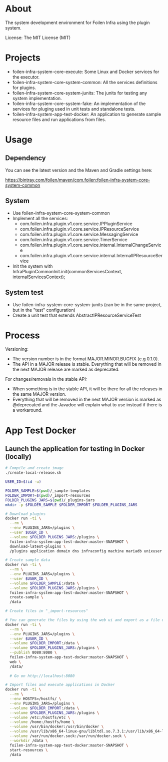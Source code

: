 # About

The system development environment for Foilen Infra using the plugin system.

License: The MIT License (MIT)


# Projects

- foilen-infra-system-core-execute: Some Linux and Docker services for the executor.
- foilen-infra-system-core-system-common: All the services definitions for plugins.
- foilen-infra-system-core-system-junits: The junits for testing any system implementation.
- foilen-infra-system-core-system-fake: An implementation of the services for pluging used in unit tests and standalone tests.
- foilen-infra-system-app-test-docker: An application to generate sample resource files and run applications from files.

# Usage

## Dependency

You can see the latest version and the Maven and Gradle settings here:

https://bintray.com/foilen/maven/com.foilen:foilen-infra-system-core-system-common

## System

- Use foilen-infra-system-core-system-common
- Implement all the services:
    - com.foilen.infra.plugin.v1.core.service.IPPluginService
    - com.foilen.infra.plugin.v1.core.service.IPResourceService
    - com.foilen.infra.plugin.v1.core.service.MessagingService
    - com.foilen.infra.plugin.v1.core.service.TimerService
    - com.foilen.infra.plugin.v1.core.service.internal.InternalChangeService
    - com.foilen.infra.plugin.v1.core.service.internal.InternalIPResourceService
- Init the system with InfraPluginCommonInit.init(commonServicesContext, internalServicesContext);

## System test

- Use foilen-infra-system-core-system-junits (can be in the same project, but in the "test" configuration)
- Create a unit test that extends AbstractIPResourceServiceTest

# Process

Versioning:
- The version number is in the format MAJOR.MINOR.BUGFIX (e.g 0.1.0).
- The API in a MAJOR release is stable. Everything that will be removed in the next MAJOR release are marked as deprecated.

For changes/removals in the stable API:
- When something is in the stable API, it will be there for all the releases in the same MAJOR version.
- Everything that will be removed in the next MAJOR version is marked as @deprecated and the Javadoc will explain what to use instead if there is a workaround.

# App Test Docker

## Launch the application for testing in Docker (locally)


```bash
# Compile and create image
./create-local-release.sh

USER_ID=$(id -u)

FOLDER_SAMPLE=$(pwd)/_sample-templates
FOLDER_IMPORT=$(pwd)/_import-resources
FOLDER_PLUGINS_JARS=$(pwd)/_plugins-jars
mkdir -p $FOLDER_SAMPLE $FOLDER_IMPORT $FOLDER_PLUGINS_JARS

# Download plugins
docker run -ti \
  --rm \
  --env PLUGINS_JARS=/plugins \
  --user $USER_ID \
  --volume $FOLDER_PLUGINS_JARS:/plugins \
  foilen-infra-system-app-test-docker:master-SNAPSHOT \
  download-latest-plugins \
  /plugins application domain dns infraconfig machine mariadb unixuser webcertificate website

# Create sample data
docker run -ti \
  --rm \
  --env PLUGINS_JARS=/plugins \
  --user $USER_ID \
  --volume $FOLDER_SAMPLE:/data \
  --volume $FOLDER_PLUGINS_JARS:/plugins \
  foilen-infra-system-app-test-docker:master-SNAPSHOT \
  create-sample \
  /data

# Create files in "_import-resources"

# You can generate the files by using the web ui and export as a file or directory
docker run -ti \
  --rm \
  --env PLUGINS_JARS=/plugins \
  --user $USER_ID \
  --volume $FOLDER_IMPORT:/data \
  --volume $FOLDER_PLUGINS_JARS:/plugins \
  --publish 8080:8080 \
  foilen-infra-system-app-test-docker:master-SNAPSHOT \
  web \
  /data/
  
  # Go on http://localhost:8080

# Import files and execute applications in Docker
docker run -ti \
  --rm \
  --env HOSTFS=/hostfs/ \
  --env PLUGINS_JARS=/plugins \
  --volume $FOLDER_IMPORT:/data \
  --volume $FOLDER_PLUGINS_JARS:/plugins \
  --volume /etc:/hostfs/etc \
  --volume /home:/hostfs/home \
  --volume /usr/bin/docker:/usr/bin/docker \
  --volume /usr/lib/x86_64-linux-gnu/libltdl.so.7.3.1:/usr/lib/x86_64-linux-gnu/libltdl.so.7 \
  --volume /var/run/docker.sock:/var/run/docker.sock \
  --workdir /data \
  foilen-infra-system-app-test-docker:master-SNAPSHOT \
  start-resources \
  /data

```
